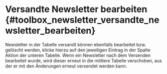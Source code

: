# Versandte Newsletter bearbeiten {#toolbox_newsletter_versandte_newsletter_bearbeiten}

Newsletter in der Tabelle versandt können ebenfalls bearbeitet bzw. gelöscht werden, klicke hierzu auf den jeweiligen Eintrag in der Spalte Aktion der unteren Tabelle. Wenn ein Newsletter nach dem Versenden bearbeitet wurde, wird dieser erneut in die mittlere Tabelle verschoben, aus der er mit den Änderungen erneut versendet werden kann.



